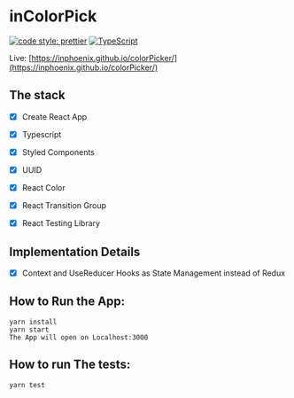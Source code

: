 # inColorPick
[![code style: prettier](https://img.shields.io/badge/code_style-prettier-ff69b4.svg?style=flat-square)](https://github.com/prettier/prettier)
[![TypeScript](https://badges.frapsoft.com/typescript/code/typescript.svg?v=101)](https://github.com/ellerbrock/typescript-badges/)

Live:
[https://inphoenix.github.io/colorPicker/](https://inphoenix.github.io/colorPicker/)

## The stack

- [x] Create React App
- [x] Typescript
- [x] Styled Components
- [x] UUID
- [x] React Color
- [x] React Transition Group
- [x] React Testing Library


## Implementation Details

- [x] Context and UseReducer Hooks as State Management instead of Redux 


## How to Run the App:

```console
yarn install
yarn start
The App will open on Localhost:3000
```

## How to run The tests:
```console
yarn test
```
